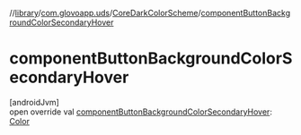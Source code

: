 //[library](../../../index.md)/[com.glovoapp.uds](../index.md)/[CoreDarkColorScheme](index.md)/[componentButtonBackgroundColorSecondaryHover](component-button-background-color-secondary-hover.md)

# componentButtonBackgroundColorSecondaryHover

[androidJvm]\
open override val [componentButtonBackgroundColorSecondaryHover](component-button-background-color-secondary-hover.md): [Color](https://developer.android.com/reference/kotlin/androidx/compose/ui/graphics/Color.html)
